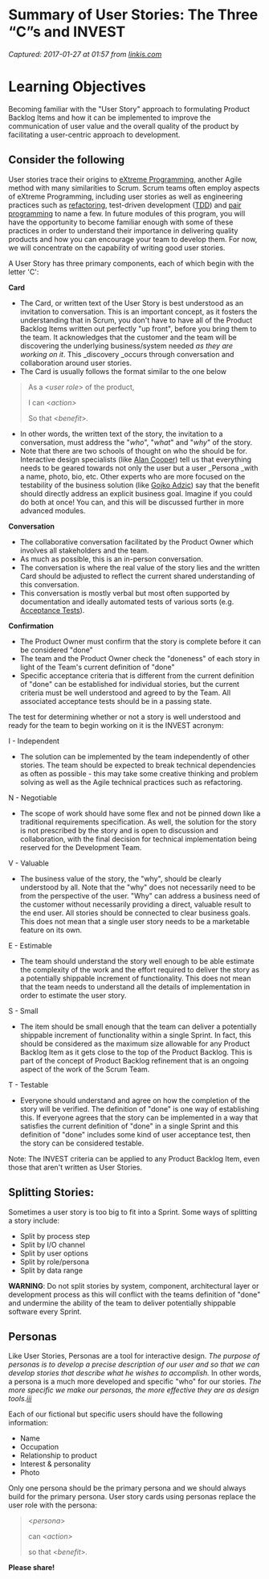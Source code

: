 # Summary of User Stories: The Three “C”s and INVEST

_Captured: 2017-01-27 at 01:57 from [linkis.com](http://linkis.com/www.agileadvice.com/LIceO?next=5&page=6)_

# **Learning Objectives**

Becoming familiar with the "User Story" approach to formulating Product Backlog Items and how it can be implemented to improve the communication of user value and the overall quality of the product by facilitating a user-centric approach to development.

## **Consider the following**

User stories trace their origins to [eXtreme Programming](http://en.wikipedia.org/wiki/Extreme_programming), another Agile method with many similarities to Scrum. Scrum teams often employ aspects of eXtreme Programming, including user stories as well as engineering practices such as [refactoring](http://en.wikipedia.org/wiki/Code_refactoring), test-driven development ([TDD](http://en.wikipedia.org/wiki/Test-driven_development)) and [pair programming](http://en.wikipedia.org/wiki/Pair_programming) to name a few. In future modules of this program, you will have the opportunity to become familiar enough with some of these practices in order to understand their importance in delivering quality products and how you can encourage your team to develop them. For now, we will concentrate on the capability of writing good user stories.

A User Story has three primary components, each of which begin with the letter 'C':

**Card**

  * The Card, or written text of the User Story is best understood as an invitation to conversation. This is an important concept, as it fosters the understanding that in Scrum, you don't have to have all of the Product Backlog Items written out perfectly "up front", before you bring them to the team. It acknowledges that the customer and the team will be discovering the underlying business/system needed _as they are working on it_. This _discovery _occurs through conversation and collaboration around user stories.
  * The Card is usually follows the format similar to the one below

> As a <_user role_> of the product,
> 
> I can <_action>_
> 
> So that <_benefit_>_._

  * In other words, the written text of the story, the invitation to a conversation, must address the "_who_", "_what_" and "_why_" of the story.
  * Note that there are two schools of thought on who the <benefit> should be for. Interactive design specialists (like [Alan Cooper](http://en.wikipedia.org/wiki/Alan_Cooper)) tell us that everything needs to be geared towards not only the user but a user _Persona _with a name, photo, bio, etc. Other experts who are more focused on the testability of the business solution (like [Gojko Adzic](http://en.wikipedia.org/wiki/Gojko_Adzic)) say that the benefit should directly address an explicit business goal. Imagine if you could do both at once! You can, and this will be discussed further in more advanced modules.

**Conversation**

  * The collaborative conversation facilitated by the Product Owner which involves all stakeholders and the team.
  * As much as possible, this is an in-person conversation.
  * The conversation is where the real value of the story lies and the written Card should be adjusted to reflect the current shared understanding of this conversation.
  * This conversation is mostly verbal but most often supported by documentation and ideally automated tests of various sorts (e.g. [Acceptance Tests](http://en.wikipedia.org/wiki/Acceptance_test-driven_development)).

**Confirmation**

  * The Product Owner must confirm that the story is complete before it can be considered "done"
  * The team and the Product Owner check the "doneness" of each story in light of the Team's current definition of "done"
  * Specific acceptance criteria that is different from the current definition of "done" can be established for individual stories, but the current criteria must be well understood and agreed to by the Team. All associated acceptance tests should be in a passing state.

The test for determining whether or not a story is well understood and ready for the team to begin working on it is the INVEST acronym:

I - Independent

  * The solution can be implemented by the team independently of other stories. The team should be expected to break technical dependencies as often as possible - this may take some creative thinking and problem solving as well as the Agile technical practices such as refactoring.

N - Negotiable

  * The scope of work should have some flex and not be pinned down like a traditional requirements specification. As well, the solution for the story is not prescribed by the story and is open to discussion and collaboration, with the final decision for technical implementation being reserved for the Development Team.

V - Valuable

  * The business value of the story, the "why", should be clearly understood by all. Note that the "why" does not necessarily need to be from the perspective of the user. "Why" can address a business need of the customer without necessarily providing a direct, valuable result to the end user. All stories should be connected to clear business goals. This does not mean that a single user story needs to be a marketable feature on its own.

E - Estimable

  * The team should understand the story well enough to be able estimate the complexity of the work and the effort required to deliver the story as a potentially shippable increment of functionality. This does not mean that the team needs to understand all the details of implementation in order to estimate the user story.

S - Small

  * The item should be small enough that the team can deliver a potentially shippable increment of functionality within a single Sprint. In fact, this should be considered as the maximum size allowable for any Product Backlog Item as it gets close to the top of the Product Backlog. This is part of the concept of Product Backlog refinement that is an ongoing aspect of the work of the Scrum Team.

T - Testable

  * Everyone should understand and agree on how the completion of the story will be verified. The definition of "done" is one way of establishing this. If everyone agrees that the story can be implemented in a way that satisfies the current definition of "done" in a single Sprint and this definition of "done" includes some kind of user acceptance test, then the story can be considered testable.

Note: The INVEST criteria can be applied to any Product Backlog Item, even those that aren't written as User Stories.

## **Splitting Stories:**

Sometimes a user story is too big to fit into a Sprint. Some ways of splitting a story include:

  * Split by process step
  * Split by I/O channel
  * Split by user options
  * Split by role/persona
  * Split by data range

**WARNING**: Do not split stories by system, component, architectural layer or development process as this will conflict with the teams definition of "done" and undermine the ability of the team to deliver potentially shippable software every Sprint.

## **Personas**

Like User Stories, Personas are a tool for interactive design. _The purpose of personas is to develop a precise description of our user and so that we can develop stories that describe what he wishes to accomplish._ In other words, a persona is a much more developed and specific "who" for our stories. _The more specific we make our personas, the more effective they are as design tools.[iii](http://linkis.com/www.agileadvice.com/LIceO?next=5&page=6)_

Each of our fictional but specific users should have the following information:

  * Name
  * Occupation
  * Relationship to product
  * Interest & personality
  * Photo

Only one persona should be the primary persona and we should always build for the primary persona. User story cards using personas replace the user role with the persona:

> <_persona_>
> 
> can <_action>_
> 
> so that <_benefit_>_._

**Please share!**
